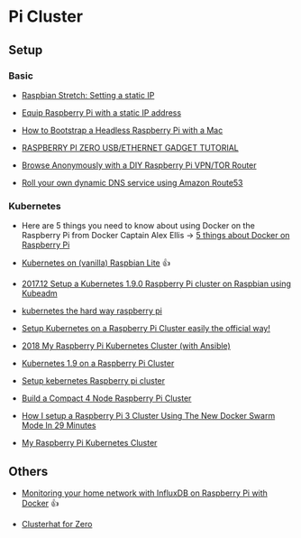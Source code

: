 # Pi Cluster

## Setup

### Basic

- [Raspbian Stretch: Setting a static IP](https://www.raspberrypi.org/forums/viewtopic.php?t=191140)

- [Equip Raspberry Pi with a static IP address](https://www.1and1.com/digitalguide/server/configuration/provide-raspberry-pie-with-a-static-ip-address/)

- [How to Bootstrap a Headless Raspberry Pi with a Mac](https://medium.com/@viveks3th/how-to-bootstrap-a-headless-raspberry-pi-with-a-mac-6eba3be20b26)

- [RASPBERRY PI ZERO USB/ETHERNET GADGET TUTORIAL](http://www.circuitbasics.com/raspberry-pi-zero-ethernet-gadget/)

- [Browse Anonymously with a DIY Raspberry Pi VPN/TOR Router](https://makezine.com/projects/browse-anonymously-with-a-diy-raspberry-pi-vpntor-router/)

- [Roll your own dynamic DNS service using Amazon Route53](https://willwarren.com/2014/07/03/roll-dynamic-dns-service-using-amazon-route53/)


### Kubernetes

- Here are 5 things you need to know about using Docker on the Raspberry Pi from Docker Captain Alex Ellis -> [5 things about Docker on Raspberry Pi](https://blog.alexellis.io/5-things-docker-rpi/)

- [Kubernetes on (vanilla) Raspbian Lite](https://gist.github.com/alexellis/fdbc90de7691a1b9edb545c17da2d975) :thumbsup:
- [2017.12 Setup a Kubernetes 1.9.0 Raspberry Pi cluster on Raspbian using Kubeadm](https://kubecloud.io/setup-a-kubernetes-1-9-0-raspberry-pi-cluster-on-raspbian-using-kubeadm-f8b3b85bc2d1)

- [kubernetes the hard way raspberry pi](https://github.com/robertojrojas/kubernetes-the-hard-way-raspberry-pi)

- [Setup Kubernetes on a Raspberry Pi Cluster easily the official way!](https://blog.hypriot.com/post/setup-kubernetes-raspberry-pi-cluster/)

- [2018 My Raspberry Pi Kubernetes Cluster (with Ansible)](https://cbrgm.de/posts/2018/raspberry-pi-kubernetes/)

- [Kubernetes 1.9 on a Raspberry Pi Cluster](https://harthoover.com/kubernetes-1.9-on-a-raspberry-pi-cluster/)

- [Setup kebernetes Raspberry pi cluster](https://blog.hypriot.com/post/setup-kubernetes-raspberry-pi-cluster/)

- [Build a Compact 4 Node Raspberry Pi Cluster](https://makezine.com/projects/build-a-compact-4-node-raspberry-pi-cluster/)

- [How I setup a Raspberry Pi 3 Cluster Using The New Docker Swarm Mode In 29 Minutes](https://medium.com/@bossjones/how-i-setup-a-raspberry-pi-3-cluster-using-the-new-docker-swarm-mode-in-29-minutes-aa0e4f3b1768)

- [My Raspberry Pi Kubernetes Cluster](https://chrisshort.net/my-raspberry-pi-kubernetes-cluster/)

## Others

- [Monitoring your home network with InfluxDB on Raspberry Pi with Docker](https://medium.com/@petey5000/monitoring-your-home-network-with-influxdb-on-raspberry-pi-with-docker-78a23559ffea) :thumbsup:

- [Clusterhat for Zero](https://clusterhat.com/)

